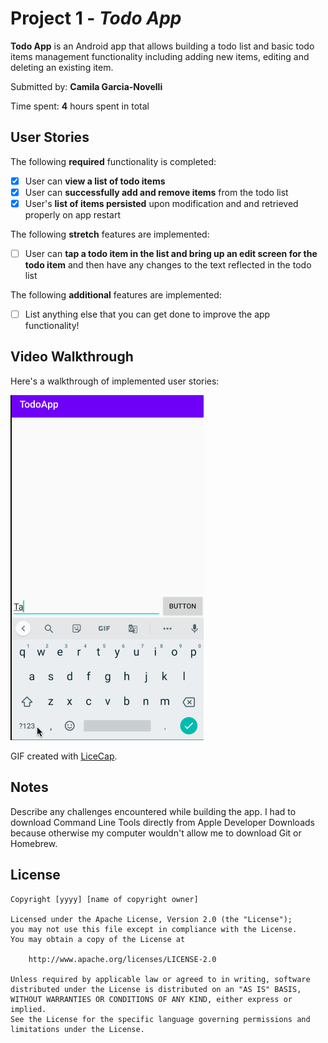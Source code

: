 # Project 1 - *Todo App*

**Todo App** is an Android app that allows building a todo list and basic todo items management functionality including adding new items, editing and deleting an existing item.

Submitted by: **Camila Garcia-Novelli**

Time spent: **4** hours spent in total

## User Stories

The following **required** functionality is completed:

* [x] User can **view a list of todo items**
* [x] User can **successfully add and remove items** from the todo list
* [x] User's **list of items persisted** upon modification and and retrieved properly on app restart

The following **stretch** features are implemented:

* [ ] User can **tap a todo item in the list and bring up an edit screen for the todo item** and then have any changes to the text reflected in the todo list

The following **additional** features are implemented:

* [ ] List anything else that you can get done to improve the app functionality!

## Video Walkthrough

Here's a walkthrough of implemented user stories:

<img src='TodoAppTake1.gif' title='Video Walkthrough of Required Features' width='' alt='Video Walkthrough of Required Features' />

GIF created with [LiceCap](http://www.cockos.com/licecap/).

## Notes

Describe any challenges encountered while building the app.
I had to download Command Line Tools directly from Apple Developer Downloads because otherwise my computer wouldn't allow me to download Git or Homebrew.

## License

    Copyright [yyyy] [name of copyright owner]

    Licensed under the Apache License, Version 2.0 (the "License");
    you may not use this file except in compliance with the License.
    You may obtain a copy of the License at

        http://www.apache.org/licenses/LICENSE-2.0

    Unless required by applicable law or agreed to in writing, software
    distributed under the License is distributed on an "AS IS" BASIS,
    WITHOUT WARRANTIES OR CONDITIONS OF ANY KIND, either express or implied.
    See the License for the specific language governing permissions and
    limitations under the License.
